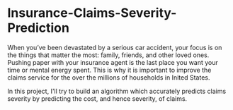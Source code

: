 # Insurance-Claims-Severity-Prediction

When you’ve been devastated by a serious car accident, your focus is on the things that matter the most: family, friends, and other loved ones. Pushing paper with your insurance agent is the last place you want your time or mental energy spent. This is why it is important to improve the claims service for the over the millions of households in Inited States.

In this project, I'll try to build an algorithm which accurately predicts claims severity by predicting the cost, and hence severity, of claims.
